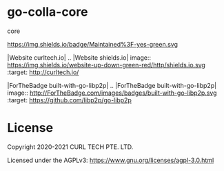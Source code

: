 # go-colla-core
core

https://img.shields.io/badge/Maintained%3F-yes-green.svg

|Website curltech.io|
.. |Website shields.io| image:: https://img.shields.io/website-up-down-green-red/http/shields.io.svg
   :target: http://curltech.io/

|ForTheBadge built-with-go-libp2p|
.. |ForTheBadge built-with-go-libp2p| image:: http://ForTheBadge.com/images/badges/built-with-go-libp2p.svg
   :target: https://github.com/libp2p/go-libp2p

# License
Copyright 2020-2021 CURL TECH PTE. LTD.

Licensed under the AGPLv3: https://www.gnu.org/licenses/agpl-3.0.html
